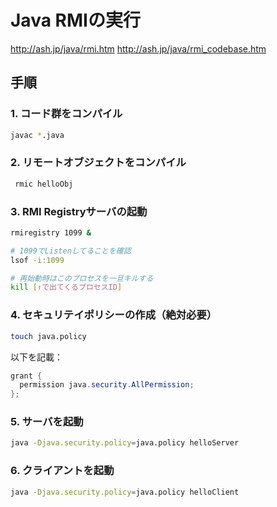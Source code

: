# Java RMIの実行
http://ash.jp/java/rmi.htm
http://ash.jp/java/rmi_codebase.htm

## 手順
### 1. コード群をコンパイル
```bash
javac *.java
```

### 2. リモートオブジェクトをコンパイル
```bash
 rmic helloObj
```

### 3. RMI Registryサーバの起動
```bash
rmiregistry 1099 &

# 1099でListenしてることを確認
lsof -i:1099

# 再始動時はこのプロセスを一旦キルする
kill [↑で出てくるプロセスID]
```

### 4. セキュリテイポリシーの作成（絶対必要）
```bash
touch java.policy
```

以下を記載：
```java
grant {
  permission java.security.AllPermission;
};
```

### 5. サーバを起動
```bash
java -Djava.security.policy=java.policy helloServer
```

### 6. クライアントを起動
```bash
java -Djava.security.policy=java.policy helloClient
```